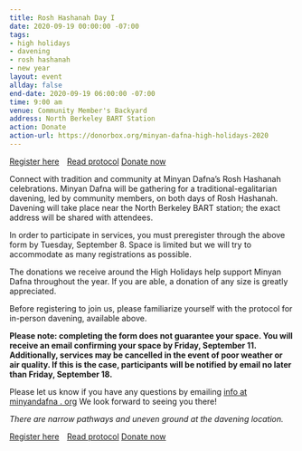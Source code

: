 ```yaml
---
title: Rosh Hashanah Day I
date: 2020-09-19 00:00:00 -07:00
tags:
- high holidays
- davening
- rosh hashanah
- new year
layout: event
allday: false
end-date: 2020-09-19 06:00:00 -07:00
time: 9:00 am
venue: Community Member's Backyard
address: North Berkeley BART Station
action: Donate
action-url: https://donorbox.org/minyan-dafna-high-holidays-2020
---
```

<a href="https://airtable.com/shr3mj5cEGbYWbmDq" style="margin-right: 10px" class="btn btn-primary">Register here</a> <a href="https://drive.google.com/file/d/1t23nqmhT_YMNdMy55NP2aKRXUYm0c6gg/view?usp=sharing" target="_blank" class="btn btn-secondary">Read protocol</a> <a href="https://donorbox.org/minyan-dafna-high-holidays-2020" target="_blank" class="btn btn-primary">Donate now</a>


Connect with tradition and community at Minyan Dafna’s Rosh Hashanah celebrations.
Minyan Dafna will be gathering for a traditional-egalitarian davening, led by community members, on both days of Rosh Hashanah. Davening will take place near the North Berkeley BART station; the exact address will be shared with attendees.

In order to participate in services, you must preregister through the above form by Tuesday, September 8. Space is limited but we will try to accommodate as many registrations as possible.

The donations we receive around the High Holidays help support Minyan Dafna throughout the year. If you are able, a donation of any size is greatly appreciated.

Before registering to join us, please familiarize yourself with the protocol for in-person davening, available above.

**Please note: completing the form does not guarantee your space. You will receive an email confirming your space by Friday, September 11. Additionally, services may be cancelled in the event of poor weather or air quality. If this is the case, participants will be notified by email no later than Friday, September 18.**

Please let us know if you have any questions by emailing [info at minyandafna . org](mailto:info@minyandafna.org)
We look forward to seeing you there!

_There are narrow pathways and uneven ground at the davening location._

<a href="https://airtable.com/shr3mj5cEGbYWbmDq" style="margin-right: 10px" class="btn btn-primary">Register here</a> <a href="https://drive.google.com/file/d/1t23nqmhT_YMNdMy55NP2aKRXUYm0c6gg/view?usp=sharing" target="_blank" class="btn btn-secondary">Read protocol</a> <a href="https://donorbox.org/minyan-dafna-high-holidays-2020" target="_blank" class="btn btn-primary">Donate now</a>
